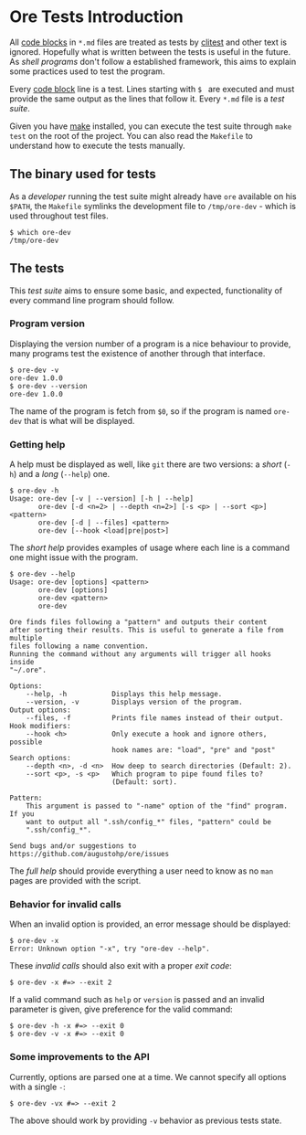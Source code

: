 # Ore Tests Introduction

All [code blocks][1] in `*.md` files are treated as tests by [clitest][2] and
other text is ignored. Hopefully what is written between the tests is useful in
the future. As *shell programs* don't follow a established framework, this aims
to explain some practices used to test the program.

Every [code block][1] line is a test. Lines starting with `$ ` are executed and
must provide the same output as the lines that follow it. Every `*.md` file is a
*test suite*.

Given you have [make][] installed, you can execute the test suite through `make
test` on the root of the project. You can also read the `Makefile` to understand
how to execute the tests manually.

[1]: https://daringfireball.net/projects/markdown/syntax#precode "Markdown Code Blocks"
[2]: https://www.github.com/aureliojargas/clitest "Aurelio (Verde) Jargas: clitest"
[make]: https://www.gnu.org/software/make/ "GNU Make"

## The binary used for tests

As a *developer* running the test suite might already have `ore`
available on his `$PATH`, the `Makefile` symlinks the development file to
`/tmp/ore-dev` - which is used throughout test files.

    $ which ore-dev
    /tmp/ore-dev

## The tests

This *test suite* aims to ensure some basic, and expected, functionality of
every command line program should follow.

### Program version

Displaying the version number of a program is a nice behaviour to provide, many
programs test the existence of another through that interface.

    $ ore-dev -v
    ore-dev 1.0.0
    $ ore-dev --version
    ore-dev 1.0.0

The name of the program is fetch from `$0`, so if the program is named
`ore-dev` that is what will be displayed.

### Getting help

A help must be displayed as well, like `git` there are two versions: a *short*
(`-h`) and a *long* (`--help`) one.

    $ ore-dev -h
    Usage: ore-dev [-v | --version] [-h | --help]
           ore-dev [-d <n=2> | --depth <n=2>] [-s <p> | --sort <p>] <pattern>
           ore-dev [-d | --files] <pattern>
           ore-dev [--hook <load|pre|post>]

The *short help* provides examples of usage where each line is a command one
might issue with the program.

    $ ore-dev --help
    Usage: ore-dev [options] <pattern>
           ore-dev [options]
           ore-dev <pattern>
           ore-dev
    
    Ore finds files following a "pattern" and outputs their content
    after sorting their results. This is useful to generate a file from multiple
    files following a name convention.
    Running the command without any arguments will trigger all hooks inside
    "~/.ore".
    
    Options:
        --help, -h           Displays this help message.
        --version, -v        Displays version of the program.
    Output options:
        --files, -f          Prints file names instead of their output.
    Hook modifiers:
        --hook <h>           Only execute a hook and ignore others, possible
                             hook names are: "load", "pre" and "post"
    Search options:
        --depth <n>, -d <n>  How deep to search directories (Default: 2).
        --sort <p>, -s <p>   Which program to pipe found files to?
                             (Default: sort).
    
    Pattern:
        This argument is passed to "-name" option of the "find" program. If you
        want to output all ".ssh/config_*" files, "pattern" could be
        ".ssh/config_*".
    
    Send bugs and/or suggestions to https://github.com/augustohp/ore/issues

The *full help* should provide everything a user need to know as no `man` pages
are provided with the script.

### Behavior for invalid calls

When an invalid option is provided, an error message should be displayed:

    $ ore-dev -x
    Error: Unknown option "-x", try "ore-dev --help".

These *invalid calls* should also exit with a proper *exit code*:

    $ ore-dev -x #=> --exit 2

If a valid command such as `help` or `version` is passed and an invalid
parameter is given, give preference for the valid command:

    $ ore-dev -h -x #=> --exit 0
    $ ore-dev -v -x #=> --exit 0

### Some improvements to the API

Currently, options are parsed one at a time. We cannot specify all options with
a single `-`:

    $ ore-dev -vx #=> --exit 2

The above should work by providing `-v` behavior as previous tests state.
